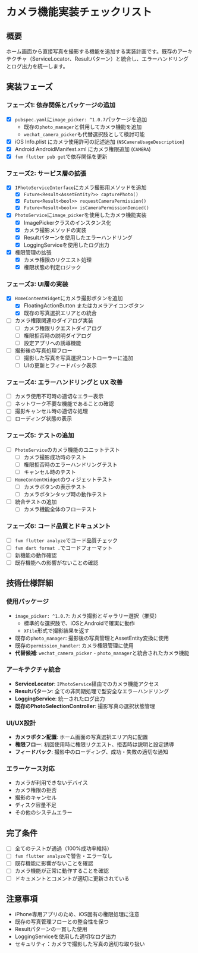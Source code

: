 # カメラ機能実装チェックリスト

## 概要
ホーム画面から直接写真を撮影する機能を追加する実装計画です。既存のアーキテクチャ（ServiceLocator、Result<T>パターン）と統合し、エラーハンドリングとログ出力を統一します。

## 実装フェーズ

### フェーズ1: 依存関係とパッケージの追加
- [x] `pubspec.yaml`に`image_picker: ^1.0.7`パッケージを追加
  - 既存の`photo_manager`と併用してカメラ機能を追加
  - `wechat_camera_picker`も代替選択肢として検討可能
- [x] iOS Info.plist にカメラ使用許可の記述追加 (`NSCameraUsageDescription`)
- [x] Android AndroidManifest.xml にカメラ権限追加 (`CAMERA`)
- [x] `fvm flutter pub get`で依存関係を更新

### フェーズ2: サービス層の拡張
- [x] `IPhotoServiceInterface`にカメラ撮影用メソッドを追加
  - [x] `Future<Result<AssetEntity?>> capturePhoto()`
  - [x] `Future<Result<bool>> requestCameraPermission()`
  - [x] `Future<Result<bool>> isCameraPermissionDenied()`
- [x] `PhotoService`に`image_picker`を使用したカメラ機能実装
  - [x] ImagePickerクラスのインスタンス化
  - [x] カメラ撮影メソッドの実装
  - [x] Result<T>パターンを使用したエラーハンドリング
  - [x] LoggingServiceを使用したログ出力
- [x] 権限管理の拡張
  - [x] カメラ権限のリクエスト処理
  - [x] 権限状態の判定ロジック

### フェーズ3: UI層の実装
- [x] `HomeContentWidget`にカメラ撮影ボタンを追加
  - [x] FloatingActionButton またはカメラアイコンボタン
  - [x] 既存の写真選択エリアとの統合
- [ ] カメラ権限関連のダイアログ実装
  - [ ] カメラ権限リクエストダイアログ
  - [ ] 権限拒否時の説明ダイアログ
  - [ ] 設定アプリへの誘導機能
- [ ] 撮影後の写真処理フロー
  - [ ] 撮影した写真を写真選択コントローラーに追加
  - [ ] UIの更新とフィードバック表示

### フェーズ4: エラーハンドリングと UX 改善
- [ ] カメラ使用不可時の適切なエラー表示
- [ ] ネットワーク不要な機能であることの確認
- [ ] 撮影キャンセル時の適切な処理
- [ ] ローディング状態の表示

### フェーズ5: テストの追加
- [ ] `PhotoService`のカメラ機能のユニットテスト
  - [ ] カメラ撮影成功時のテスト
  - [ ] 権限拒否時のエラーハンドリングテスト
  - [ ] キャンセル時のテスト
- [ ] `HomeContentWidget`のウィジェットテスト
  - [ ] カメラボタンの表示テスト
  - [ ] カメラボタンタップ時の動作テスト
- [ ] 統合テストの追加
  - [ ] カメラ機能全体のフローテスト

### フェーズ6: コード品質とドキュメント
- [ ] `fvm flutter analyze`でコード品質チェック
- [ ] `fvm dart format .`でコードフォーマット
- [ ] 新機能の動作確認
- [ ] 既存機能への影響がないことの確認

## 技術仕様詳細

### 使用パッケージ
- `image_picker: ^1.0.7`: カメラ撮影とギャラリー選択（推奨）
  - 標準的な選択肢で、iOSとAndroidで確実に動作
  - `XFile`形式で撮影結果を返す
- 既存の`photo_manager`: 撮影後の写真管理とAssetEntity変換に使用
- 既存の`permission_handler`: カメラ権限管理に使用
- **代替候補**: `wechat_camera_picker` - `photo_manager`と統合されたカメラ機能

### アーキテクチャ統合
- **ServiceLocator**: `IPhotoService`経由でのカメラ機能アクセス
- **Result<T>パターン**: 全ての非同期処理で型安全なエラーハンドリング
- **LoggingService**: 統一されたログ出力
- **既存のPhotoSelectionController**: 撮影写真の選択状態管理

### UI/UX設計
- **カメラボタン配置**: ホーム画面の写真選択エリア内に配置
- **権限フロー**: 初回使用時に権限リクエスト、拒否時は説明と設定誘導
- **フィードバック**: 撮影中のローディング、成功・失敗の適切な通知

### エラーケース対応
- カメラが利用できないデバイス
- カメラ権限の拒否
- 撮影のキャンセル
- ディスク容量不足
- その他のシステムエラー

## 完了条件
- [ ] 全てのテストが通過（100%成功率維持）
- [ ] `fvm flutter analyze`で警告・エラーなし
- [ ] 既存機能に影響がないことを確認
- [ ] カメラ機能が正常に動作することを確認
- [ ] ドキュメントとコメントが適切に更新されている

## 注意事項
- iPhone専用アプリのため、iOS固有の権限処理に注意
- 既存の写真管理フローとの整合性を保つ
- Result<T>パターンの一貫した使用
- LoggingServiceを使用した適切なログ出力
- セキュリティ：カメラで撮影した写真の適切な取り扱い